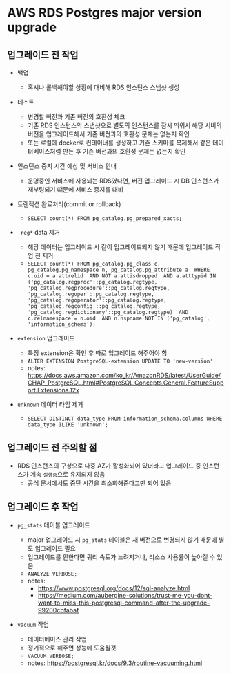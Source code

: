 # AWS RDS Postgres major version upgrade

## 업그레이드 전 작업
- 백업
	- 혹시나 롤백해야할 상황에 대비해 RDS 인스턴스 스냅샷 생성
     
- 테스트
	- 변경할 버전과 기존 버전의 호환성 체크
	- 기존 RDS 인스턴스의 스냅샷으로 별도의 인스턴스를 잠시 띄워서 해당 서버의 버전을 업그레이드해서 기존 버전과의 호환성 문제는 없는지 확인
	- 또는 로컬에 docker로 컨테이너를 생성하고 기존 스키마를 복제해서 같은 데이터베이스처럼 만든 후 기존 버전과의 호환성 문제는 없는지 확인
     
- 인스턴스 중지 시간 예상 및 서비스 안내
	- 운영중인 서비스에 사용되는 RDS였다면, 버전 업그레이드 시 DB 인스턴스가 재부팅되기 떄문에 서비스 중지를 대비
     
- 트랜잭션 완료처리(commit or rollback)
	- `SELECT count(*) FROM pg_catalog.pg_prepared_xacts;`
     
- ` reg*` data 제거
	- 해당 데이터는 업그레이드 시 같이 업그레이드되지 않기 때문에 업그레이드 작업 전 제거
	- `SELECT count(*) FROM pg_catalog.pg_class c, pg_catalog.pg_namespace n, pg_catalog.pg_attribute a 
  WHERE c.oid = a.attrelid 
      AND NOT a.attisdropped 
      AND a.atttypid IN ('pg_catalog.regproc'::pg_catalog.regtype, 
                         'pg_catalog.regprocedure'::pg_catalog.regtype, 
                         'pg_catalog.regoper'::pg_catalog.regtype, 
                         'pg_catalog.regoperator'::pg_catalog.regtype, 
                         'pg_catalog.regconfig'::pg_catalog.regtype, 
                         'pg_catalog.regdictionary'::pg_catalog.regtype) 
      AND c.relnamespace = n.oid 
      AND n.nspname NOT IN ('pg_catalog', 'information_schema');`
      
- `extension` 업그레이드
	- 특정 extension은 확인 후 따로 업그레이드 해주어야 함
	- `ALTER EXTENSION PostgreSQL-extension UPDATE TO 'new-version'`
	- notes: https://docs.aws.amazon.com/ko_kr/AmazonRDS/latest/UserGuide/CHAP_PostgreSQL.html#PostgreSQL.Concepts.General.FeatureSupport.Extensions.12x
     
- `unknown` 데이터 타입 제거
	- `SELECT DISTINCT data_type FROM information_schema.columns WHERE data_type ILIKE 'unknown';` 	

      
## 업그레이드 전 주의할 점
- RDS 인스턴스의 구성으로 다중 AZ가 활성화되어 있더라고 업그레이드 중 인스턴스가 계속 `실행중`으로 유지되지 않음
	- 공식 문서에서도 중단 시간을 최소화해준다고만 되어 있음
    
## 업그레이드 후 작업
- `pg_stats` 테이블 업그레이드
	- major 업그레이드 시 `pg_stats` 테이블은 새 버전으로 변경되지 않기 때문에 별도 업그레이드 필요
	- 업그레이드를 안한다면 쿼리 속도가 느려지거나, 리소스 사용률이 높아질 수 있음
	- `ANALYZE VERBOSE;`
	- notes: 
		- https://www.postgresql.org/docs/12/sql-analyze.html
		- https://medium.com/aubergine-solutions/trust-me-you-dont-want-to-miss-this-postgresql-command-after-the-upgrade-99200cbfabaf
     
- `vacuum` 작업
	- 데이터베이스 관리 작업
	- 정기적으로 해주면 성능에 도움될것
	- `VACUUM VERBOSE;`
	- notes: https://postgresql.kr/docs/9.3/routine-vacuuming.html 
